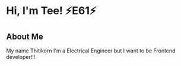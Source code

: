 # Hi, I'm Tee! ⚡E61⚡ 

## About Me
My name Thitikorn
I'm a Electrical Engineer but I want to be Frontend developer!!!

